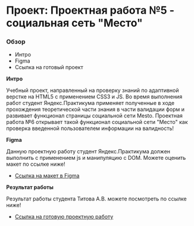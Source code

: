 # Проект: Проектная работа №5 - социальная сеть "Место"

### Обзор
* Интро
* Figma
* Ссылка на готовый проект

**Интро**

Учебный проект, направленный на проверку знаний по адаптивной верстке на HTML5 с применением CSS3 и JS. Во время выполнения работ студент Яндекс.Практикума применяет полученные в ходе прохождения теоретической части знания в части валидации форм и развивает функционал страницы социальной сети Mesto. 
Проектная работа №6 открывает такой функционал социальной сети "Место" как проверка введенной пользователем информации на валидность! 

**Figma**

Данную проектную работу студент Яндекс.Практикума должен выполнить с применением js и манипуляцию с DOM. Можете оценить макет по ссылке ниже!

* [Ссылка на макет в Figma](https://www.figma.com/file/kRVLKwYG3d1HGLvh7JFWRT/JavaScript.-Sprint-6?node-id=0%3A1)

**Результат работы**

Результат работы студента Титова А.В. можете посмотреть по ссылке ниже! 

* [Ссылка на готовую проектную работу](https://titovandrei.github.io/mesto/)